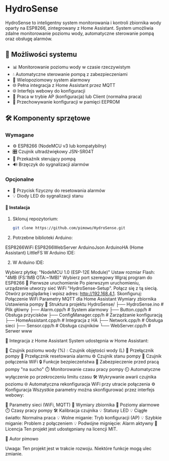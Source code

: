 # HydroSense

HydroSense to inteligentny system monitorowania i kontroli zbiornika wody oparty na ESP8266, zintegrowany z Home Assistant. System umożliwia zdalne monitorowanie poziomu wody, automatyczne sterowanie pompą oraz obsługę alarmów.

## 🌟 Możliwości systemu

- 📊 Monitorowanie poziomu wody w czasie rzeczywistym
- 💧 Automatyczne sterowanie pompą z zabezpieczeniami
- 🚨 Wielopoziomowy system alarmowy
- 🌐 Pełna integracja z Home Assistant przez MQTT
- 🌐 Interfejs webowy do konfiguracji
- 📶 Praca w trybie AP (konfiguracja) lub Client (normalna praca)
- 💾 Przechowywanie konfiguracji w pamięci EEPROM

## 🛠️ Komponenty sprzętowe

### Wymagane

- ⚙️ ESP8266 (NodeMCU v3 lub kompatybilny)
- 🎛️ Czujnik ultradźwiękowy JSN-SR04T
- 🔌 Przekaźnik sterujący pompą
- 🔊 Brzęczyk do sygnalizacji alarmów

### Opcjonalne

- 🔘 Przycisk fizyczny do resetowania alarmów
- 💡 Diody LED do sygnalizacji stanu

#### 🚀 Instalacja

1. Sklonuj repozytorium:

   ```bash
   git clone https://github.com/pimowo/HydroSense.git

1. Potrzebne biblioteki Arduino:

ESP8266WiFi
ESP8266WebServer
ArduinoJson
ArduinoHA (Home Assistant)
LittleFS
W Arduino IDE:

2. W Arduino IDE:

Wybierz płytkę: "NodeMCU 1.0 (ESP-12E Module)"
Ustaw rozmiar Flash: "4MB (FS:1MB OTA:~1MB)"
Wybierz port szeregowy
Wgraj program do ESP8266
🏁 Pierwsze uruchomienie
Po pierwszym uruchomieniu, urządzenie utworzy sieć WiFi "HydroSense-Setup".
Połącz się z tą siecią.
Otwórz przeglądarkę i wpisz adres: http://192.168.4.1.
Skonfiguruj:
Połączenie WiFi
Parametry MQTT dla Home Assistant
Wymiary zbiornika
Ustawienia pompy
📂 Struktura projektu
HydroSense/
├── HydroSense.ino # Plik główny
├── Alarm.cpp/h # System alarmowy
├── Button.cpp/h # Obsługa przycisków
├── ConfigManager.cpp/h # Zarządzanie konfiguracją
├── HomeAssistant.cpp/h # Integracja z HA
├── Network.cpp/h # Obsługa sieci
├── Sensor.cpp/h # Obsługa czujników
└── WebServer.cpp/h # Serwer www

🏡 Integracja z Home Assistant
System udostępnia w Home Assistant:

🌊 Czujnik poziomu wody (%)
💧 Czujnik objętości wody (L)
🔌 Przełącznik pompy
🚨 Przełącznik resetowania alarmu
⚙️ Czujnik stanu pompy
📶 Czujnik połączenia WiFi
🔒 Funkcje bezpieczeństwa
🚱 Zabezpieczenie przed pracą pompy "na sucho"
⏱️ Monitorowanie czasu pracy pompy
⏲️ Automatyczne wyłączenie po przekroczeniu limitu czasu
🛠️ Wykrywanie awarii czujnika poziomu
🌐 Automatyczna rekonfiguracja WiFi przy utracie połączenia
⚙️ Konfiguracja
Wszystkie parametry można skonfigurować przez interfejs webowy:

📶 Parametry sieci (WiFi, MQTT)
📏 Wymiary zbiornika
🚨 Poziomy alarmowe
⏱️ Czasy pracy pompy
🛠️ Kalibracja czujnika
💡 Statusy LED
💡 Ciągłe światło: Normalna praca
💡 Wolne miganie: Tryb konfiguracji (AP)
💡 Szybkie miganie: Problem z połączeniem
💡 Podwójne mignięcie: Alarm aktywny
📜 Licencja
Ten projekt jest udostępniany na licencji MIT.

👤 Autor
pimowo

Uwaga: Ten projekt jest w trakcie rozwoju. Niektóre funkcje mogą ulec zmianie.
